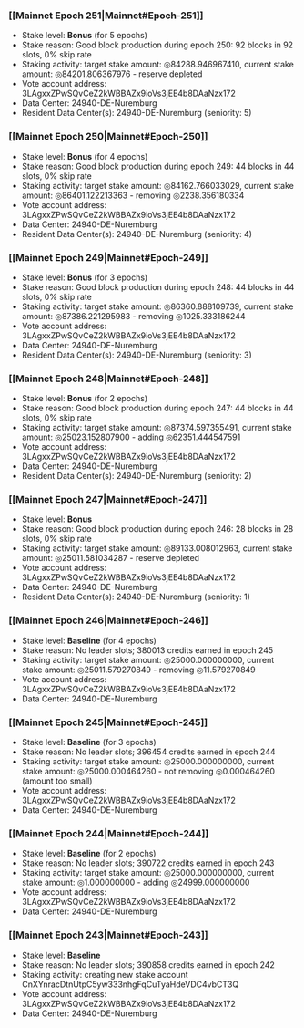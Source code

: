 ### [[Mainnet Epoch 251|Mainnet#Epoch-251]]
* Stake level: **Bonus** (for 5 epochs)
* Stake reason: Good block production during epoch 250: 92 blocks in 92 slots, 0% skip rate
* Staking activity: target stake amount: ◎84288.946967410, current stake amount: ◎84201.806367976 - reserve depleted
* Vote account address: 3LAgxxZPwSQvCeZ2kWBBAZx9ioVs3jEE4b8DAaNzx172
* Data Center: 24940-DE-Nuremburg
* Resident Data Center(s): 24940-DE-Nuremburg (seniority: 5)
### [[Mainnet Epoch 250|Mainnet#Epoch-250]]
* Stake level: **Bonus** (for 4 epochs)
* Stake reason: Good block production during epoch 249: 44 blocks in 44 slots, 0% skip rate
* Staking activity: target stake amount: ◎84162.766033029, current stake amount: ◎86401.122213363 - removing ◎2238.356180334
* Vote account address: 3LAgxxZPwSQvCeZ2kWBBAZx9ioVs3jEE4b8DAaNzx172
* Data Center: 24940-DE-Nuremburg
* Resident Data Center(s): 24940-DE-Nuremburg (seniority: 4)
### [[Mainnet Epoch 249|Mainnet#Epoch-249]]
* Stake level: **Bonus** (for 3 epochs)
* Stake reason: Good block production during epoch 248: 44 blocks in 44 slots, 0% skip rate
* Staking activity: target stake amount: ◎86360.888109739, current stake amount: ◎87386.221295983 - removing ◎1025.333186244
* Vote account address: 3LAgxxZPwSQvCeZ2kWBBAZx9ioVs3jEE4b8DAaNzx172
* Data Center: 24940-DE-Nuremburg
* Resident Data Center(s): 24940-DE-Nuremburg (seniority: 3)
### [[Mainnet Epoch 248|Mainnet#Epoch-248]]
* Stake level: **Bonus** (for 2 epochs)
* Stake reason: Good block production during epoch 247: 44 blocks in 44 slots, 0% skip rate
* Staking activity: target stake amount: ◎87374.597355491, current stake amount: ◎25023.152807900 - adding ◎62351.444547591
* Vote account address: 3LAgxxZPwSQvCeZ2kWBBAZx9ioVs3jEE4b8DAaNzx172
* Data Center: 24940-DE-Nuremburg
* Resident Data Center(s): 24940-DE-Nuremburg (seniority: 2)
### [[Mainnet Epoch 247|Mainnet#Epoch-247]]
* Stake level: **Bonus**
* Stake reason: Good block production during epoch 246: 28 blocks in 28 slots, 0% skip rate
* Staking activity: target stake amount: ◎89133.008012963, current stake amount: ◎25011.581034287 - reserve depleted
* Vote account address: 3LAgxxZPwSQvCeZ2kWBBAZx9ioVs3jEE4b8DAaNzx172
* Data Center: 24940-DE-Nuremburg
* Resident Data Center(s): 24940-DE-Nuremburg (seniority: 1)
### [[Mainnet Epoch 246|Mainnet#Epoch-246]]
* Stake level: **Baseline** (for 4 epochs)
* Stake reason: No leader slots; 380013 credits earned in epoch 245
* Staking activity: target stake amount: ◎25000.000000000, current stake amount: ◎25011.579270849 - removing ◎11.579270849
* Vote account address: 3LAgxxZPwSQvCeZ2kWBBAZx9ioVs3jEE4b8DAaNzx172
* Data Center: 24940-DE-Nuremburg
### [[Mainnet Epoch 245|Mainnet#Epoch-245]]
* Stake level: **Baseline** (for 3 epochs)
* Stake reason: No leader slots; 396454 credits earned in epoch 244
* Staking activity: target stake amount: ◎25000.000000000, current stake amount: ◎25000.000464260 - not removing ◎0.000464260 (amount too small)
* Vote account address: 3LAgxxZPwSQvCeZ2kWBBAZx9ioVs3jEE4b8DAaNzx172
* Data Center: 24940-DE-Nuremburg
### [[Mainnet Epoch 244|Mainnet#Epoch-244]]
* Stake level: **Baseline** (for 2 epochs)
* Stake reason: No leader slots; 390722 credits earned in epoch 243
* Staking activity: target stake amount: ◎25000.000000000, current stake amount: ◎1.000000000 - adding ◎24999.000000000
* Vote account address: 3LAgxxZPwSQvCeZ2kWBBAZx9ioVs3jEE4b8DAaNzx172
* Data Center: 24940-DE-Nuremburg
### [[Mainnet Epoch 243|Mainnet#Epoch-243]]
* Stake level: **Baseline**
* Stake reason: No leader slots; 390858 credits earned in epoch 242
* Staking activity: creating new stake account CnXYnracDtnUtpC5yw333nhgFqCuTyaHdeVDC4vbCT3Q
* Vote account address: 3LAgxxZPwSQvCeZ2kWBBAZx9ioVs3jEE4b8DAaNzx172
* Data Center: 24940-DE-Nuremburg